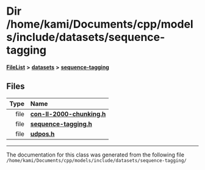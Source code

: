 

# Dir /home/kami/Documents/cpp/models/include/datasets/sequence-tagging



[**FileList**](files.md) **>** [**datasets**](dir_29ff4802398ba4a572b958e731c7adb4.md) **>** [**sequence-tagging**](dir_c4dca688f613c914aa3d806c1f628e0e.md)












## Files

| Type | Name |
| ---: | :--- |
| file | [**con-ll-2000-chunking.h**](con-ll-2000-chunking_8h.md) <br> |
| file | [**sequence-tagging.h**](sequence-tagging_8h.md) <br> |
| file | [**udpos.h**](udpos_8h.md) <br> |



























































------------------------------
The documentation for this class was generated from the following file `/home/kami/Documents/cpp/models/include/datasets/sequence-tagging/`

